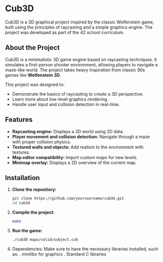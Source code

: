 # Cub3D

Cub3D is a 3D graphical project inspired by the classic Wolfenstein game, built using the principles of raycasting and a simple graphics engine. The project was developed as part of the 42 school curriculum.

## About the Project

Cub3D is a minimalistic 3D game engine based on raycasting techniques. It simulates a first-person shooter environment, allowing players to navigate a maze-like world. The project takes heavy inspiration from classic 90s games like **Wolfenstein 3D**.

This project was designed to:
- Demonstrate the basics of raycasting to create a 3D perspective.
- Learn more about low-level graphics rendering.
- Handle user input and collision detection in real-time.

## Features

- **Raycasting engine:** Displays a 3D world using 2D data.
- **Player movement and collision detection:** Navigate through a maze with proper collision physics.
- **Textured walls and objects:** Add realism to the environment with textures.
- **Map editor compatibility:** Import custom maps for new levels.
- **Minimap overlay:** Displays a 2D overview of the current map.

## Installation

1. **Clone the repository:**
   ```bash
   git clone https://github.com/yourusername/cub3d.git
   cd cub3d

2. **Compile the project:**
   ```bash
   make
3. **Run the game:**
   ```bash
   ./cub3D maps/valid/subject.cub
4. Dependencies: Make sure to have the necessary libraries installed, such as:
   . minilibx for graphics
   . Standard C libraries
